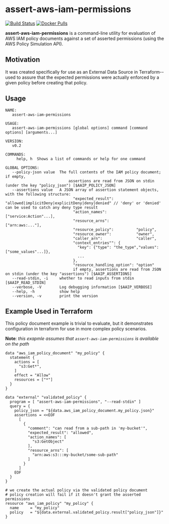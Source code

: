 assert-aws-iam-permissions
===

[![Build Status](https://travis-ci.org/matt-deboer/assert-aws-iam-permissions.svg?branch=master)](https://travis-ci.org/matt-deboer/assert-aws-iam-permissions)
[![Docker Pulls](https://img.shields.io/docker/pulls/mattdeboer/assert-aws-iam-permissions.svg)](https://hub.docker.com/r/mattdeboer/assert-aws-iam-permissions/)

**assert-aws-iam-permissions** is a command-line utility for evaluation of AWS IAM policy documents against a set of asserted permissions (using the AWS Policy Simulation API).

Motivation
---

It was created specifically for use as an External Data Source in Terraform--used to assure that the expected permissions were actually enforced by a given policy before creating that policy.

Usage
---

```
NAME:
   assert-aws-iam-permissions

USAGE:
   assert-aws-iam-permissions [global options] command [command options] [arguments...]

VERSION:
   v0.2

COMMANDS:
     help, h  Shows a list of commands or help for one command

GLOBAL OPTIONS:
   --policy-json value  The full contents of the IAM policy document; if empty,
                            assertions are read from JSON on stdin (under the key "policy_json") [$AAIP_POLICY_JSON]
   --assertions value   A JSON array of assertion statement objects, with the following structure:
                              "expected_result":          "allowed|implicitDeny|explicitDeny|deny|denied" // 'deny' or 'denied' can be used to catch any deny type result
                              "action_names":             ["service:Action"...],
                              "resource_arns":            ["arn:aws:..."],
                              "resource_policy":          "policy",
                              "resource_owner":           "owner",
                              "caller_arn":               "caller",
                              "context_entries"": {
                                "key": {"type": "the_type","values": ["some_values"...]},
                                ...
                              },
                              "resource_handling_option": "option"
                              if empty, assertions are read from JSON on stdin (under the key "assertions") [$AAIP_ASSERTIONS]
   --read-stdin, -i     whether to read inputs from stdin [$AAIP_READ_STDIN]
   --verbose, -V        Log debugging information [$AAIP_VERBOSE]
   --help, -h           show help
   --version, -v        print the version
```

Example Used in Terraform
---

This policy document example is trivial to evaluate, but it demonstrates configuration in terraform
for use in more complex policy scenarios.

**Note**: _this exapmle assumes that `assert-aws-iam-permissions` is available on the path_

```hcl
data "aws_iam_policy_document" "my_policy" {
  statement {
    actions = [
      "s3:Get*",
    ]
    effect = "Allow"
    resources = ["*"]
  }
}

data "external" "validated_policy" {
  program = [ "assert-aws-iam-permissions", "--read-stdin" ]
  query = {
    policy_json = "${data.aws_iam_policy_document.my_policy.json}"
    assertions = <<EOF
      [
        {
          "comment": "can read from a sub-path in 'my-bucket'",
          "expected_result": "allowed",
          "action_names": [
            "s3:GetObject"
          ],
          "resource_arns": [
            "arn:aws:s3:::my-bucket/some-sub-path"
          ]
        }
      ]
    EOF
  }
}

# we create the actual policy via the validated policy document
# policy creation will fail if it doesn't grant the asserted permissions
resource "aws_iam_policy" "my_policy" {
  name     = "my_policy"
  policy   = "${data.external.validated_policy.result["policy_json"]}"
}

```
